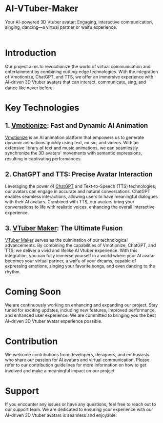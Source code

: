 # AI-VTuber-Maker
Your AI-powered 3D Vtuber avatar: Engaging, interactive communication, singing, dancing—a virtual partner or waifu experience.  
　
 
# Introduction
Our project aims to revolutionize the world of virtual communication and entertainment by combining cutting-edge technologies. With the integration of Vmotionize, ChatGPT, and TTS, we offer an immersive experience with AI-driven 3D Vtuber avatars that can interact, communicate, sing, and dance like never before.
　
 　
 
# Key Technologies
## 1. [Vmotionize](https://vmotionize.com/): Fast and Dynamic AI Animation
[Vmotionize](https://vmotionize.com/) is an AI animation platform that empowers us to generate dynamic animations quickly using text, music, and videos. With an extensive library of text and music animations, we can seamlessly synchronize the 3D avatars' movements with semantic expressions, resulting in captivating performances.
　
## 2. ChatGPT and TTS: Precise Avatar Interaction
Leveraging the power of [ChatGPT](https://openai.com/) and Text-to-Speech (TTS) technologies, our avatars can engage in accurate and natural conversations. ChatGPT enables seamless interactions, allowing users to have meaningful dialogues with their AI avatars. Combined with TTS, our avatars bring your conversations to life with realistic voices, enhancing the overall interactive experience.
　
## 3. [VTuber Maker](https://live3d.io/): The Ultimate Fusion
[VTuber Maker](https://live3d.io/) serves as the culmination of our technological advancements. By combining the capabilities of Vmotionize, ChatGPT, and TTS, we deliver a vivid and lifelike AI Vtuber experience. With this integration, you can fully immerse yourself in a world where your AI avatar becomes your virtual partner, a waifu of your dreams, capable of expressing emotions, singing your favorite songs, and even dancing to the rhythm.
　
 
# Coming Soon
We are continuously working on enhancing and expanding our project. Stay tuned for exciting updates, including new features, improved performance, and enhanced user experience. We are committed to bringing you the best AI-driven 3D Vtuber avatar experience possible.
　
 
# Contribution
We welcome contributions from developers, designers, and enthusiasts who share our passion for AI avatars and virtual communication. Please refer to our contribution guidelines for more information on how to get involved and make a meaningful impact on our project.
　
　
# Support
If you encounter any issues or have any questions, feel free to reach out to our support team. We are dedicated to ensuring your experience with our AI-driven 3D Vtuber avatars is seamless and enjoyable.
　
　
